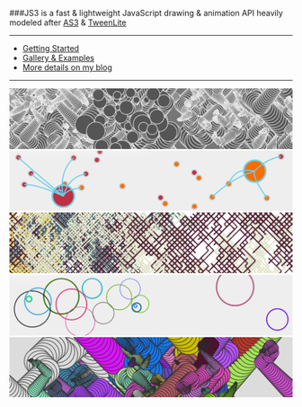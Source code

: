###JS3 is a fast & lightweight JavaScript drawing & animation API heavily modeled after [AS3](http://en.wikipedia.org/wiki/ActionScript) & [TweenLite](http://greensock.com/tweenlite)
****

* [Getting Started](http://js3.braitsch.io/)
* [Gallery & Examples](http://js3.braitsch.io/gallery/honeycomb)
* [More details on my blog](http://quietless.com/kitchen/introducing-js3/)

****

[![tube-worms](./readme-imgs/js3-1.png)](http://js3.braitsch.io/gallery/tube-worms)
[![spiders](./readme-imgs/js3-2.png)](http://js3.braitsch.io/gallery/spiders)
[![honeycomb](./readme-imgs/js3-3.png)](http://js3.braitsch.io/gallery/honeycomb)
[![rings](./readme-imgs/js3-4.png)](http://js3.braitsch.io/gallery/rings)
[![tube-worms](./readme-imgs/js3-5.png)](http://js3.braitsch.io/gallery/tube-worms)